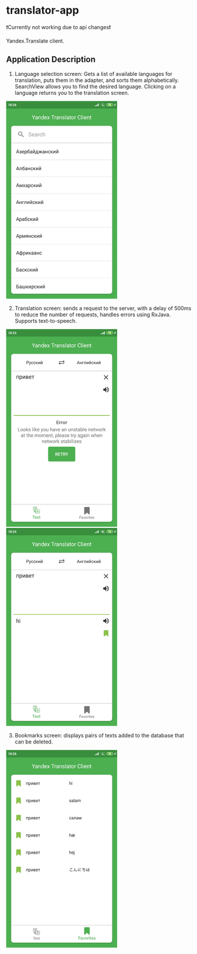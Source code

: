 # translator-app
❗Currently not working due to api changes❗

Yandex.Translate client.

## Application Description
1. Language selection screen: Gets a list of available languages for translation, puts them in the adapter, and sorts them alphabetically. SearchView allows you to find the desired language. Clicking on a language returns you to the translation screen.
<img src="images/Screenshot_2020-04-15-18-26-09-083_siyateagan.example.translatorapp.jpg" width="300" >

2. Translation screen: sends a request to the server, with a delay of 500ms to reduce the number of requests, handles errors using RxJava. Supports text-to-speech.

<img src="images/Screenshot_2020-04-15-18-23-48-599_siyateagan.example.translatorapp.jpg" width="300" > <img src="images/Screenshot_2020-04-15-18-24-02-587_siyateagan.example.translatorapp.jpg" width="300" >

3. Bookmarks screen: displays pairs of texts added to the database that can be deleted.
<img src="images/Screenshot_2020-04-15-18-26-04-286_siyateagan.example.translatorapp.jpg" width="300" >
